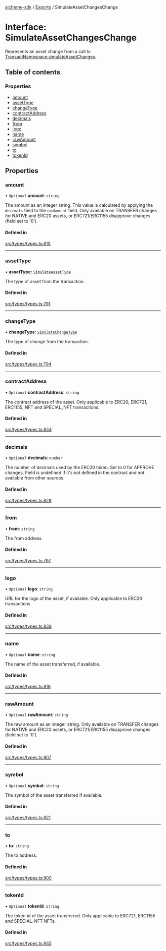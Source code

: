 [alchemy-sdk](../README.md) / [Exports](../modules.md) / SimulateAssetChangesChange

# Interface: SimulateAssetChangesChange

Represents an asset change from a call to
[TransactNamespace.simulateAssetChanges](../classes/TransactNamespace.md#simulateassetchanges).

## Table of contents

### Properties

- [amount](SimulateAssetChangesChange.md#amount)
- [assetType](SimulateAssetChangesChange.md#assettype)
- [changeType](SimulateAssetChangesChange.md#changetype)
- [contractAddress](SimulateAssetChangesChange.md#contractaddress)
- [decimals](SimulateAssetChangesChange.md#decimals)
- [from](SimulateAssetChangesChange.md#from)
- [logo](SimulateAssetChangesChange.md#logo)
- [name](SimulateAssetChangesChange.md#name)
- [rawAmount](SimulateAssetChangesChange.md#rawamount)
- [symbol](SimulateAssetChangesChange.md#symbol)
- [to](SimulateAssetChangesChange.md#to)
- [tokenId](SimulateAssetChangesChange.md#tokenid)

## Properties

### amount

• `Optional` **amount**: `string`

The amount as an integer string. This value is calculated by applying the
`decimals` field to the `rawAmount` field. Only available on TRANSFER
changes for NATIVE and ERC20 assets, or ERC721/ERC1155 disapprove changes
(field set to '0').

#### Defined in

[src/types/types.ts:815](https://github.com/alchemyplatform/alchemy-sdk-js/blob/277f926/src/types/types.ts#L815)

___

### assetType

• **assetType**: [`SimulateAssetType`](../enums/SimulateAssetType.md)

The type of asset from the transaction.

#### Defined in

[src/types/types.ts:791](https://github.com/alchemyplatform/alchemy-sdk-js/blob/277f926/src/types/types.ts#L791)

___

### changeType

• **changeType**: [`SimulateChangeType`](../enums/SimulateChangeType.md)

The type of change from the transaction.

#### Defined in

[src/types/types.ts:794](https://github.com/alchemyplatform/alchemy-sdk-js/blob/277f926/src/types/types.ts#L794)

___

### contractAddress

• `Optional` **contractAddress**: `string`

The contract address of the asset. Only applicable to ERC20, ERC721,
ERC1155, NFT and SPECIAL_NFT transactions.

#### Defined in

[src/types/types.ts:834](https://github.com/alchemyplatform/alchemy-sdk-js/blob/277f926/src/types/types.ts#L834)

___

### decimals

• `Optional` **decimals**: `number`

The number of decimals used by the ERC20 token. Set to 0 for APPROVE
changes. Field is undefined if it's not defined in the contract and not
available from other sources.

#### Defined in

[src/types/types.ts:828](https://github.com/alchemyplatform/alchemy-sdk-js/blob/277f926/src/types/types.ts#L828)

___

### from

• **from**: `string`

The from address.

#### Defined in

[src/types/types.ts:797](https://github.com/alchemyplatform/alchemy-sdk-js/blob/277f926/src/types/types.ts#L797)

___

### logo

• `Optional` **logo**: `string`

URL for the logo of the asset, if available. Only applicable to ERC20 transactions.

#### Defined in

[src/types/types.ts:839](https://github.com/alchemyplatform/alchemy-sdk-js/blob/277f926/src/types/types.ts#L839)

___

### name

• `Optional` **name**: `string`

The name of the asset transferred, if available.

#### Defined in

[src/types/types.ts:818](https://github.com/alchemyplatform/alchemy-sdk-js/blob/277f926/src/types/types.ts#L818)

___

### rawAmount

• `Optional` **rawAmount**: `string`

The raw amount as an integer string. Only available on TRANSFER changes for
NATIVE and ERC20 assets, or ERC721/ERC1155 disapprove changes (field set to
'0').

#### Defined in

[src/types/types.ts:807](https://github.com/alchemyplatform/alchemy-sdk-js/blob/277f926/src/types/types.ts#L807)

___

### symbol

• `Optional` **symbol**: `string`

The symbol of the asset transferred if available.

#### Defined in

[src/types/types.ts:821](https://github.com/alchemyplatform/alchemy-sdk-js/blob/277f926/src/types/types.ts#L821)

___

### to

• **to**: `string`

The to address.

#### Defined in

[src/types/types.ts:800](https://github.com/alchemyplatform/alchemy-sdk-js/blob/277f926/src/types/types.ts#L800)

___

### tokenId

• `Optional` **tokenId**: `string`

The token id of the asset transferred. Only applicable to ERC721,
ERC1155 and SPECIAL_NFT NFTs.

#### Defined in

[src/types/types.ts:845](https://github.com/alchemyplatform/alchemy-sdk-js/blob/277f926/src/types/types.ts#L845)

